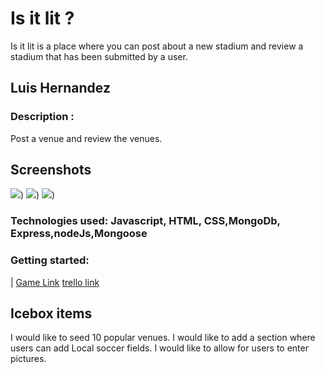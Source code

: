 
# Is it lit ?
Is it lit is a place where you can post about a new stadium and review a stadium that has been submitted by a user.

## Luis Hernandez

### Description : 
Post a venue and review the venues.
## Screenshots
![](https://i.imgur.com/EHkVJvC.jpg))
![](https://imgur.com/aeE1DFM))
![](https://imgur.com/4KD9rxM))
### Technologies used: Javascript, HTML, CSS,MongoDb, Express,nodeJs,Mongoose

### Getting started: 
| [Game Link](https://is-it-lit-sei.herokuapp.com/)
[trello link](https://trello.com/b/hRJS7cRO/isitlit-user-stories)

## Icebox items
I would like to seed 10 popular venues.
I would like to add a section where users can add Local soccer fields.
I would like to allow for users to enter pictures.

